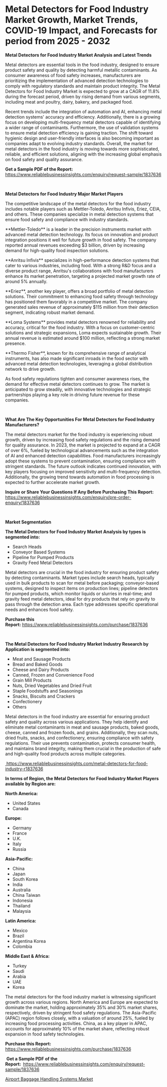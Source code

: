 <p><h1>Metal Detectors for Food Industry Market Growth, Market Trends, COVID-19 Impact, and Forecasts for period from 2025 - 2032</h1></p><p><strong>Metal Detectors for Food Industry Market Analysis and Latest Trends</strong></p>
<p><p>Metal detectors are essential tools in the food industry, designed to ensure product safety and quality by detecting harmful metallic contaminants. As consumer awareness of food safety increases, manufacturers are prioritizing the implementation of advanced detection technologies to comply with regulatory standards and maintain product integrity. The Metal Detectors for Food Industry Market is expected to grow at a CAGR of 11.8% during the forecast period, driven by rising demand from various segments, including meat and poultry, dairy, bakery, and packaged food.</p><p>Recent trends include the integration of automation and AI, enhancing metal detection systems' accuracy and efficiency. Additionally, there is a growing focus on developing multi-frequency metal detectors capable of identifying a wider range of contaminants. Furthermore, the use of validation systems to ensure metal detection efficiency is gaining traction. The shift toward hygienic design and user-friendly interfaces is also becoming important as companies adapt to evolving industry standards. Overall, the market for metal detectors in the food industry is moving towards more sophisticated, reliable, and efficient solutions, aligning with the increasing global emphasis on food safety and quality assurance.</p></p>
<p><strong>Get a Sample PDF of the Report:&nbsp;</strong> <a href="https://www.reliablebusinessinsights.com/enquiry/request-sample/1837636?utm_campaign=2319&utm_medium=2&utm_source=Github&utm_content=ia&utm_term=11042025&utm_id=metal-detectors-for-food-industry">https://www.reliablebusinessinsights.com/enquiry/request-sample/1837636</a></p>
<p>&nbsp;</p>
<p><strong>Metal Detectors for Food Industry Major Market Players</strong></p>
<p><p>The competitive landscape of the metal detectors for the food industry includes notable players such as Mettler-Toledo, Anritsu Infivis, Eriez, CEIA, and others. These companies specialize in metal detection systems that ensure food safety and compliance with industry standards.</p><p>**Mettler-Toledo** is a leader in the precision instruments market with advanced metal detection technology. Its focus on innovation and product integration positions it well for future growth in food safety. The company reported annual revenues exceeding $3 billion, driven by increasing demand for high-quality food inspection solutions.</p><p>**Anritsu Infivis** specializes in high-performance detection systems that cater to various industries, including food. With a strong R&D focus and a diverse product range, Anritsu's collaborations with food manufacturers enhance its market penetration, targeting a projected market growth rate of around 5% annually.</p><p>**Eriez**, another key player, offers a broad portfolio of metal detection solutions. Their commitment to enhancing food safety through technology has positioned them favorably in a competitive market. The company generated sales revenue of approximately $115 million from their detection segment, indicating robust market demand.</p><p>**Loma Systems** provides metal detectors renowned for reliability and accuracy, critical for the food industry. With a focus on customer-centric solutions and strategic expansions, Loma expects sustainable growth. Their annual revenue is estimated around $100 million, reflecting a strong market presence.</p><p>**Thermo Fisher**, known for its comprehensive range of analytical instruments, has also made significant inroads in the food sector with advanced metal detection technologies, leveraging a global distribution network to drive growth.</p><p>As food safety regulations tighten and consumer awareness rises, the demand for effective metal detectors continues to grow. The market is anticipated to grow steadily, with innovative technologies and strategic partnerships playing a key role in driving future revenue for these companies.</p></p>
<p>&nbsp;</p>
<p><strong>What Are The Key Opportunities For Metal Detectors for Food Industry Manufacturers?</strong></p>
<p><p>The metal detectors market for the food industry is experiencing robust growth, driven by increasing food safety regulations and the rising demand for quality assurance. In 2023, the market is projected to expand at a CAGR of over 6%, fueled by technological advancements such as the integration of AI and enhanced detection capabilities. Food manufacturers increasingly adopt these systems to prevent contamination, ensuring compliance with stringent standards. The future outlook indicates continued innovation, with key players focusing on improved sensitivity and multi-frequency detection. Additionally, the growing trend towards automation in food processing is expected to further accelerate market growth.</p></p>
<p><strong>Inquire or Share Your Questions If Any Before Purchasing This Report:</strong> <a href="https://www.reliablebusinessinsights.com/enquiry/pre-order-enquiry/1837636?utm_campaign=2319&utm_medium=2&utm_source=Github&utm_content=ia&utm_term=11042025&utm_id=metal-detectors-for-food-industry">https://www.reliablebusinessinsights.com/enquiry/pre-order-enquiry/1837636</a></p>
<p>&nbsp;</p>
<p><strong>Market Segmentation</strong></p>
<p><strong>The Metal Detectors for Food Industry Market Analysis by types is segmented into:</strong></p>
<p><ul><li>Search Heads</li><li>Conveyor Based Systems</li><li>Pipeline for Pumped Products</li><li>Gravity Feed Metal Detectors</li></ul></p>
<p><p>Metal detectors are crucial in the food industry for ensuring product safety by detecting contaminants. Market types include search heads, typically used in bulk products to scan for metal before packaging; conveyor-based systems, designed to inspect items on production lines; pipeline detectors for pumped products, which monitor liquids or slurries in real-time; and gravity feed metal detectors, ideal for dry products that rely on gravity to pass through the detection area. Each type addresses specific operational needs and enhances food safety.</p></p>
<p><strong>Purchase this Report:&nbsp;</strong><a href="https://www.reliablebusinessinsights.com/purchase/1837636?utm_campaign=2319&utm_medium=2&utm_source=Github&utm_content=ia&utm_term=11042025&utm_id=metal-detectors-for-food-industry">https://www.reliablebusinessinsights.com/purchase/1837636</a></p>
<p>&nbsp;</p>
<p><strong>The Metal Detectors for Food Industry Market Industry Research by Application is segmented into:</strong></p>
<p><ul><li>Meat and Sausage Products</li><li>Bread and Baked Goods</li><li>Cheese and Dairy Products</li><li>Canned, Frozen and Convenience Food</li><li>Grain Mill Products</li><li>Nuts, Dried Vegetables and Dried Fruit</li><li>Staple Foodstuffs and Seasonings</li><li>Snacks, Biscuits and Crackers</li><li>Confectionery</li><li>Others</li></ul></p>
<p><p>Metal detectors in the food industry are essential for ensuring product safety and quality across various applications. They help identify and eliminate metal contaminants in meat and sausage products, baked goods, cheese, canned and frozen foods, and grains. Additionally, they scan nuts, dried fruits, snacks, and confectionery, ensuring compliance with safety regulations. Their use prevents contamination, protects consumer health, and maintains brand integrity, making them crucial in the production of safe and high-quality food products across multiple categories.</p></p>
<p><a href="https://www.reliablebusinessinsights.com/metal-detectors-for-food-industry-r1837636?utm_campaign=2319&utm_medium=2&utm_source=Github&utm_content=ia&utm_term=11042025&utm_id=metal-detectors-for-food-industry">&nbsp;https://www.reliablebusinessinsights.com/metal-detectors-for-food-industry-r1837636</a></p>
<p><strong>In terms of Region, the Metal Detectors for Food Industry Market Players available by Region are:</strong></p>
<p>
    <p> <strong> North America: </strong>
        <ul>
            <li>United States</li>
            <li>Canada</li>
        </ul>
        </p> 
    <p> <strong> Europe: </strong>
        <ul>
            <li>Germany</li>
            <li>France</li>
            <li>U.K.</li>
            <li>Italy</li>
            <li>Russia</li>
        </ul>
        </p> 
    <p> <strong> Asia-Pacific: </strong>
        <ul>
            <li>China</li>
            <li>Japan</li>
            <li>South Korea</li>
            <li>India</li>
            <li>Australia</li>
            <li>China Taiwan</li>
            <li>Indonesia</li>
            <li>Thailand</li>
            <li>Malaysia</li>
        </ul>
        </p> 
    <p> <strong> Latin America: </strong>
        <ul>
            <li>Mexico</li>
            <li>Brazil</li>
            <li>Argentina Korea</li>
            <li>Colombia</li>
        </ul>
        </p> 
    <p> <strong> Middle East & Africa: </strong>
        <ul>
            <li>Turkey</li>
            <li>Saudi</li>
            <li>Arabia</li>
            <li>UAE</li>
            <li>Korea</li>
        </ul>
    </p>
    </p>
<p><p>The metal detectors for the food industry market is witnessing significant growth across various regions. North America and Europe are expected to dominate the market, holding approximately 35% and 30% market shares, respectively, driven by stringent food safety regulations. The Asia-Pacific (APAC) region follows closely, with a valuation of around 25%, fueled by increasing food processing activities. China, as a key player in APAC, accounts for approximately 10% of the market share, reflecting robust expansion in food safety technologies.</p></p>
<p><strong>Purchase this Report: </strong><a href="https://www.reliablebusinessinsights.com/purchase/1837636?utm_campaign=2319&utm_medium=2&utm_source=Github&utm_content=ia&utm_term=11042025&utm_id=metal-detectors-for-food-industry">https://www.reliablebusinessinsights.com/purchase/1837636</a></p>
<p>&nbsp;<strong>Get a Sample PDF of the Report:&nbsp;&nbsp;</strong><a href="https://www.reliablebusinessinsights.com/enquiry/request-sample/1837636?utm_campaign=2319&utm_medium=2&utm_source=Github&utm_content=ia&utm_term=11042025&utm_id=metal-detectors-for-food-industry">https://www.reliablebusinessinsights.com/enquiry/request-sample/1837636</a></p>
<p><strong></strong></p>
<p><p><a href="https://github.com/JosephineMcguire65/Market-Research-Report-List-2/blob/main/airport-baggage-handling-systems-market.md?utm_campaign=2319&utm_medium=2&utm_source=Github&utm_content=ia&utm_term=11042025&utm_id=metal-detectors-for-food-industry">Airport Baggage Handling Systems Market</a></p></p>